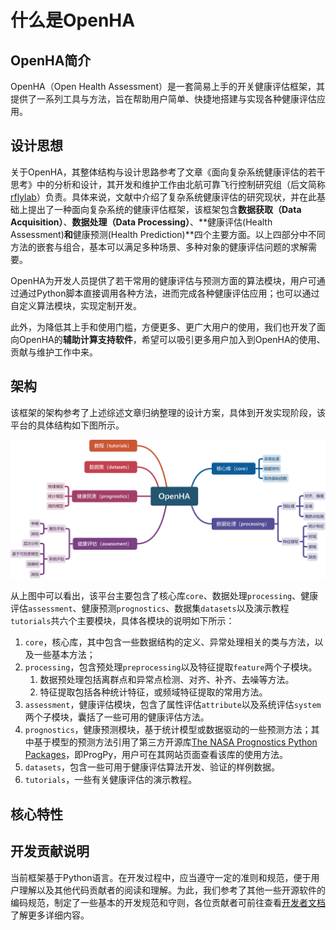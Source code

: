 # 什么是OpenHA

## OpenHA简介

OpenHA（Open Health Assessment）是一套简易上手的开关健康评估框架，其提供了一系列工具与方法，旨在帮助用户简单、快捷地搭建与实现各种健康评估应用。

## 设计思想

关于OpenHA，其整体结构与设计思路参考了文章《面向复杂系统健康评估的若干思考》中的分析和设计，其开发和维护工作由北航可靠飞行控制研究组（后文简称[rflylab](http://rfly.buaa.edu.cn/)）负责。具体来说，文献中介绍了复杂系统健康评估的研究现状，并在此基础上提出了一种面向复杂系统的健康评估框架，该框架包含**数据获取（Data Acquisition）**、**数据处理（Data Processing）**、**健康评估(Health Assessment)**和**健康预测(Health Prediction)**四个主要方面。以上四部分中不同方法的嵌套与组合，基本可以满足多种场景、多种对象的健康评估问题的求解需要。

OpenHA为开发人员提供了若干常用的健康评估与预测方面的算法模块，用户可通过通过Python脚本直接调用各种方法，进而完成各种健康评估应用；也可以通过自定义算法模块，实现定制开发。

此外，为降低其上手和使用门槛，方便更多、更广大用户的使用，我们也开发了面向OpenHA的**辅助计算支持软件**，希望可以吸引更多用户加入到OpenHA的使用、贡献与维护工作中来。

## 架构

该框架的架构参考了上述综述文章归纳整理的设计方案，具体到开发实现阶段，该平台的具体结构如下图所示。

<!-- 逐步更新迭代中，需持续修改 -->

<img src="./OpenHA.svg" style="zoom: 85%;" />

从上图中可以看出，该平台主要包含了核心库`core`、数据处理`processing`、健康评估`assessment`、健康预测`prognostics`、数据集`datasets`以及演示教程`tutorials`共六个主要模块，具体各模块的说明如下所示：

1. `core`，核心库，其中包含一些数据结构的定义、异常处理相关的类与方法，以及一些基本方法；
1. `processing`，包含预处理`preprocessing`以及特征提取`feature`两个子模块。
    1. 数据预处理包括离群点和异常点检测、对齐、补齐、去噪等方法。
    1. 特征提取包括各种统计特征，或频域特征提取的常用方法。
1. `assessment`，健康评估模块，包含了属性评估`attribute`以及系统评估`system`两个子模块，囊括了一些可用的健康评估方法。
1. `prognostics`，健康预测模块，基于统计模型或数据驱动的一些预测方法；其中基于模型的预测方法引用了第三方开源库[The NASA Prognostics Python Packages](https://nasa.github.io/progpy)，即ProgPy，用户可在其网站页面查看该库的使用方法。
1. `datasets`，包含一些可用于健康评估算法开发、验证的样例数据。
1. `tutorials`，一些有关健康评估的演示教程。

## 核心特性

<!-- 待补充完善 -->

## 开发贡献说明

当前框架基于Python语言。在开发过程中，应当遵守一定的准则和规范，便于用户理解以及其他代码贡献者的阅读和理解。为此，我们参考了其他一些开源软件的编码规范，制定了一些基本的开发规范和守则，各位贡献者可前往查看[开发者文档](../index.html#开发者文档)了解更多详细内容。
